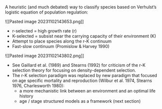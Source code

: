 A heuristic (and much debated) way to classify species based on Verhulst’s logistic equation of population regulation:

![[Pasted image 20231102143653.png]]

* r-selected = high growth rate (r)
* K-selected = subsist near the carrying capacity of their environment (K)
* Attempt to place species along the r-K continuum
* Fast-slow continuum (Promislow & Harvey 1990)

![[Pasted image 20231102143802.png]]

* See Gaillard et al. (1989) and Stearns (1992) for criticism of the r-K selection theory for focusing on density-dependent selection.
* The r-K selection paradigm was replaced by new paradigm that focused on age specific mortality and reproduction (Wilbur et al. 1974, Stearns 1976, Charlesworth 1980):
	* a more mechanistic link between an environment and an optimal life history
	* age / stage structured models as a framework (next section)
